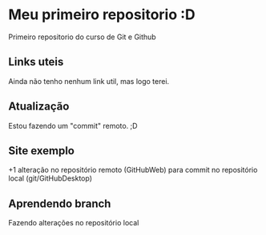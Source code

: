 # Meu primeiro repositorio :D
Primeiro repositorio do curso de Git e Github

## Links uteis
Ainda não tenho nenhum link util, mas logo terei.   

## Atualização
Estou fazendo um "commit" remoto. ;D

## Site exemplo
+1 alteração no repositório remoto (GitHubWeb) para commit no repositório local (git/GitHubDesktop)

## Aprendendo branch
Fazendo alterações no repositório local

